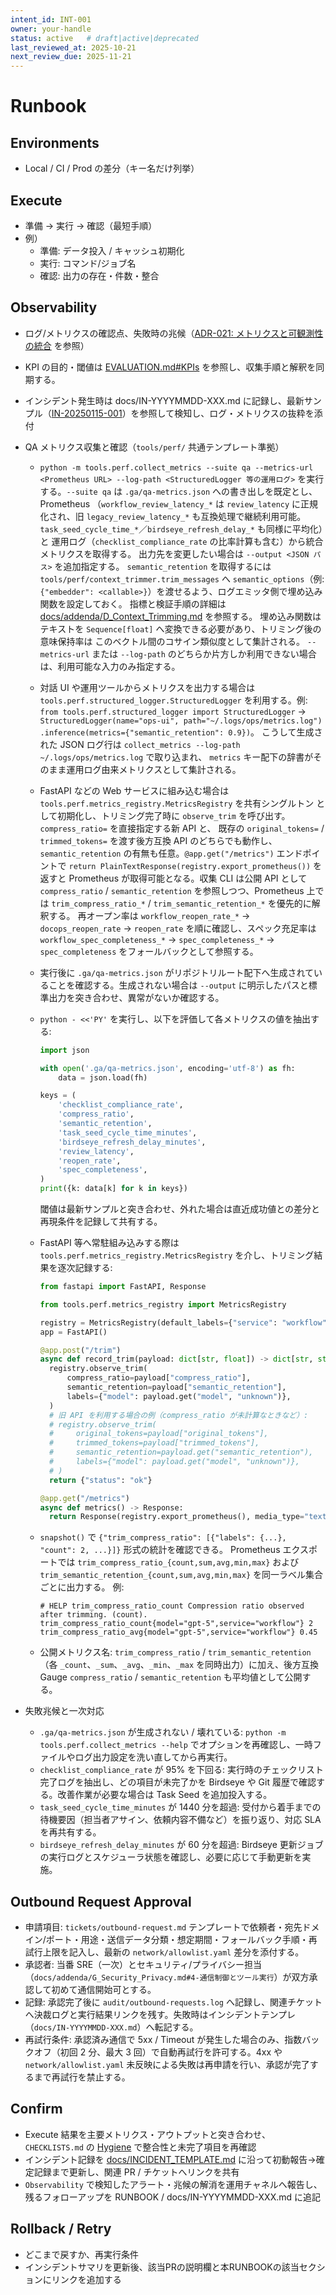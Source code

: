 ```yaml
---
intent_id: INT-001
owner: your-handle
status: active   # draft|active|deprecated
last_reviewed_at: 2025-10-21
next_review_due: 2025-11-21
---
```


# Runbook

## Environments

- Local / CI / Prod の差分（キー名だけ列挙）

## Execute

- 準備 → 実行 → 確認（最短手順）
- 例）
  - 準備: データ投入 / キャッシュ初期化
  - 実行: コマンド/ジョブ名
  - 確認: 出力の存在・件数・整合

## Observability

- ログ/メトリクスの確認点、失敗時の兆候（[ADR-021: メトリクスと可観測性の統合](docs/ADR/ADR-021-metrics-observability.md) を参照）
- KPI の目的・閾値は [EVALUATION.md#KPIs](EVALUATION.md#kpis) を参照し、収集手順と解釈を同期する。
- インシデント発生時は docs/IN-YYYYMMDD-XXX.md に記録し、最新サンプル（[IN-20250115-001](docs/IN-20250115-001.md)）を参照して検知し、ログ・メトリクスの抜粋を添付
- QA メトリクス収集と確認（`tools/perf/` 共通テンプレート準拠）
  - `python -m tools.perf.collect_metrics --suite qa --metrics-url <Prometheus URL> --log-path <StructuredLogger 等の運用ログ>`
    を実行する。`--suite qa` は `.ga/qa-metrics.json` への書き出しを既定とし、Prometheus
    （`workflow_review_latency_*` は `review_latency` に正規化され、旧 `legacy_review_latency_*`
    も互換処理で継続利用可能。`task_seed_cycle_time_*`／`birdseye_refresh_delay_*` も同様に平均化）と
    運用ログ（`checklist_compliance_rate` の比率計算も含む）から統合メトリクスを取得する。
    出力先を変更したい場合は `--output <JSON パス>` を追加指定する。
    `semantic_retention` を取得するには `tools/perf/context_trimmer.trim_messages` へ
    `semantic_options`（例: `{"embedder": <callable>}`）を渡せるよう、ログエミッタ側で埋め込み関数を設定しておく。
    指標と検証手順の詳細は [docs/addenda/D_Context_Trimming.md](docs/addenda/D_Context_Trimming.md) を参照する。
    埋め込み関数はテキストを `Sequence[float]` へ変換できる必要があり、トリミング後の意味保持率は
    このベクトル間のコサイン類似度として集計される。
    `--metrics-url` または `--log-path` のどちらか片方しか利用できない場合は、利用可能な入力のみ指定する。
  - 対話 UI や運用ツールからメトリクスを出力する場合は `tools.perf.structured_logger.StructuredLogger`
    を利用する。例: `from tools.perf.structured_logger import StructuredLogger` →
    `StructuredLogger(name="ops-ui", path="~/.logs/ops/metrics.log")`
    `.inference(metrics={"semantic_retention": 0.9})`。
    こうして生成された JSON ログ行は `collect_metrics --log-path ~/.logs/ops/metrics.log` で取り込まれ、
    `metrics` キー配下の辞書がそのまま運用ログ由来メトリクスとして集計される。
  - FastAPI などの Web サービスに組み込む場合は `tools.perf.metrics_registry.MetricsRegistry` を共有シングルトン
    として初期化し、トリミング完了時に `observe_trim` を呼び出す。`compress_ratio=` を直接指定する新 API と、
    既存の `original_tokens=` / `trimmed_tokens=` を渡す後方互換 API のどちらでも動作し、`semantic_retention`
    の有無も任意。`@app.get("/metrics")` エンドポイントで `return PlainTextResponse(registry.export_prometheus())`
    を返すと Prometheus が取得可能となる。収集 CLI は公開 API として `compress_ratio` / `semantic_retention`
    を参照しつつ、Prometheus 上では `trim_compress_ratio_*` / `trim_semantic_retention_*` を優先的に解釈する。
    再オープン率は `workflow_reopen_rate_*` → `docops_reopen_rate` → `reopen_rate` を順に確認し、スペック充足率は
    `workflow_spec_completeness_*` → `spec_completeness_*` → `spec_completeness` をフォールバックとして参照する。
  - 実行後に `.ga/qa-metrics.json` がリポジトリルート配下へ生成されていることを確認する。生成されない場合は
    `--output` に明示したパスと標準出力を突き合わせ、異常がないか確認する。
  - `python - <<'PY'` を実行し、以下を評価して各メトリクスの値を抽出する:

    ```python
    import json

    with open('.ga/qa-metrics.json', encoding='utf-8') as fh:
        data = json.load(fh)

    keys = (
        'checklist_compliance_rate',
        'compress_ratio',
        'semantic_retention',
        'task_seed_cycle_time_minutes',
        'birdseye_refresh_delay_minutes',
        'review_latency',
        'reopen_rate',
        'spec_completeness',
    )
    print({k: data[k] for k in keys})
    ```

    閾値は最新サンプルと突き合わせ、外れた場合は直近成功値との差分と再現条件を記録して共有する。
  - FastAPI 等へ常駐組み込みする際は `tools.perf.metrics_registry.MetricsRegistry` を介し、トリミング結果を逐次記録する:

      ```python
    from fastapi import FastAPI, Response

    from tools.perf.metrics_registry import MetricsRegistry

    registry = MetricsRegistry(default_labels={"service": "workflow"})
    app = FastAPI()

    @app.post("/trim")
    async def record_trim(payload: dict[str, float]) -> dict[str, str]:
        registry.observe_trim(
            compress_ratio=payload["compress_ratio"],
            semantic_retention=payload["semantic_retention"],
            labels={"model": payload.get("model", "unknown")},
        )
        # 旧 API を利用する場合の例（compress_ratio が未計算なときなど）:
        # registry.observe_trim(
        #     original_tokens=payload["original_tokens"],
        #     trimmed_tokens=payload["trimmed_tokens"],
        #     semantic_retention=payload.get("semantic_retention"),
        #     labels={"model": payload.get("model", "unknown")},
        # )
        return {"status": "ok"}

    @app.get("/metrics")
    async def metrics() -> Response:
        return Response(registry.export_prometheus(), media_type="text/plain")
      ```

  - `snapshot()` で `{"trim_compress_ratio": [{"labels": {...}, "count": 2, ...}]}` 形式の統計を確認できる。
    Prometheus エクスポートでは `trim_compress_ratio_{count,sum,avg,min,max}` および
    `trim_semantic_retention_{count,sum,avg,min,max}` を同一ラベル集合ごとに出力する。
    例:

    ```text
    # HELP trim_compress_ratio_count Compression ratio observed after trimming. (count).
    trim_compress_ratio_count{model="gpt-5",service="workflow"} 2
    trim_compress_ratio_avg{model="gpt-5",service="workflow"} 0.45
    ```

  - 公開メトリクス名: `trim_compress_ratio` / `trim_semantic_retention`
    （各 `_count`、`_sum`、`_avg`、`_min`、`_max` を同時出力）に加え、後方互換 Gauge
    `compress_ratio` / `semantic_retention` も平均値として公開する。

- 失敗兆候と一次対応
  - `.ga/qa-metrics.json` が生成されない / 壊れている: `python -m tools.perf.collect_metrics --help` でオプションを再確認し、一時ファイルやログ出力設定を洗い直してから再実行。
  - `checklist_compliance_rate` が 95% を下回る: 実行時のチェックリスト完了ログを抽出し、どの項目が未完了かを Birdseye や Git 履歴で確認する。改善作業が必要な場合は Task Seed を追加投入する。
  - `task_seed_cycle_time_minutes` が 1440 分を超過: 受付から着手までの待機要因（担当者アサイン、依頼内容不備など）を振り返り、対応 SLA を再共有する。
  - `birdseye_refresh_delay_minutes` が 60 分を超過: Birdseye 更新ジョブの実行ログとスケジューラ状態を確認し、必要に応じて手動更新を実施。

## Outbound Request Approval

- 申請項目: `tickets/outbound-request.md` テンプレートで依頼者・宛先ドメイン/ポート・用途・送信データ分類・想定期間・フォールバック手順・再試行上限を記入し、最新の `network/allowlist.yaml` 差分を添付する。
- 承認者: 当番 SRE（一次）とセキュリティ/プライバシー担当（`docs/addenda/G_Security_Privacy.md#4-通信制御とツール実行`）が双方承認して初めて通信開始可とする。
- 記録: 承認完了後に `audit/outbound-requests.log` へ記録し、関連チケットへ決裁ログと実行結果リンクを残す。失敗時はインシデントテンプレ（`docs/IN-YYYYMMDD-XXX.md`）へ転記する。
- 再試行条件: 承認済み通信で 5xx / Timeout が発生した場合のみ、指数バックオフ（初回 2 分、最大 3 回）で自動再試行を許可する。4xx や `network/allowlist.yaml` 未反映による失敗は再申請を行い、承認が完了するまで再試行を禁止する。

## Confirm

- Execute 結果を主要メトリクス・アウトプットと突き合わせ、`CHECKLISTS.md` の [Hygiene](CHECKLISTS.md#hygiene) で整合性と未完了項目を再確認
- インシデント記録を [docs/INCIDENT_TEMPLATE.md](docs/INCIDENT_TEMPLATE.md) に沿って初動報告→確定記録まで更新し、関連 PR / チケットへリンクを共有
- `Observability` で検知したアラート・兆候の解消を運用チャネルへ報告し、残るフォローアップを RUNBOOK / docs/IN-YYYYMMDD-XXX.md に追記

## Rollback / Retry

- どこまで戻すか、再実行条件
- インシデントサマリを更新後、該当PRの説明欄と本RUNBOOKの該当セクションにリンクを追加する
